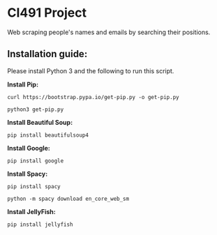 # CI491 Project

Web scraping people's names and emails by searching their positions.

## Installation guide:

Please install Python 3 and the following to run this script.

**Install Pip:**

```
curl https://bootstrap.pypa.io/get-pip.py -o get-pip.py

python3 get-pip.py
```

**Install Beautiful Soup:**

```
pip install beautifulsoup4
```

**Install Google:**

```
pip install google
```

**Install Spacy:**

```
pip install spacy

python -m spacy download en_core_web_sm
```

**Install JellyFish:**

```
pip install jellyfish
```